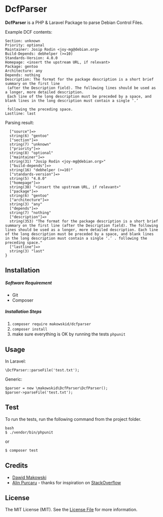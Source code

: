 # DcfParser

**DcfParser** is a PHP & Laravel Package to parse Debian Control Files.

Example DCF contents:
```Source: gentoo
Section: unknown
Priority: optional
Maintainer: Josip Rodin <joy-mg@debian.org>
Build-Depends: debhelper (>=10)
Standards-Version: 4.0.0
Homepage: <insert the upstream URL, if relevant>
Package: gentoo
Architecture: any
Depends: nothing
Description: The format for the package description is a short brief summary on the first line
 (after the Description field). The following lines should be used as a longer, more detailed description.
 Each line of the long description must be preceded by a space, and blank lines in the long description must contain a single ‘.’
 .
 following the preceding space.
Lastline: last
```

Parsing result:
```array(12) {
  ["source"]=>
  string(6) "gentoo"
  ["section"]=>
  string(7) "unknown"
  ["priority"]=>
  string(8) "optional"
  ["maintainer"]=>
  string(31) "Josip Rodin <joy-mg@debian.org>"
  ["build-depends"]=>
  string(16) "debhelper (>=10)"
  ["standards-version"]=>
  string(5) "4.0.0"
  ["homepage"]=>
  string(38) "<insert the upstream URL, if relevant>"
  ["package"]=>
  string(6) "gentoo"
  ["architecture"]=>
  string(3) "any"
  ["depends"]=>
  string(7) "nothing"
  ["description"]=>
  string(353) "The format for the package description is a short brief summary on the first line (after the Description field). The following lines should be used as a longer, more detailed description. Each line of the long description must be preceded by a space, and blank lines in the long description must contain a single ‘.’ . following the preceding space."
  ["lastline"]=>
  string(3) "last"
}
```

## Installation

##### Software Requirement
- Git
- Composer

##### Installation Steps

1. `composer require makowskid/dcfparser`
2. `composer install`
3. make sure everything is OK by running the tests `phpunit`

## Usage

In Laravel:
```
\DcfParser::parseFile('test.txt');
```

Generic:
```
$parser = new \makowskid\DcfParser\DcfParser();
$parser->parseFile('test.txt');
```



## Test

To run the tests, run the following command from the project folder.

```
bash
$ ./vendor/bin/phpunit
```

or

``` bash
$ composer test
```

## Credits

- [Dawid Makowski](https://github.com/makowskid)
- [Alin Purcaru](https://stackoverflow.com/users/321468/alin-purcaru) - thanks for inspiration on [StackOverflow](https://stackoverflow.com/questions/4392904/control-file-to-php-array)

## License

The MIT License (MIT). See the [License File](https://github.com/makowskid/dcfparser/blob/master/LICENSE) for more information.
